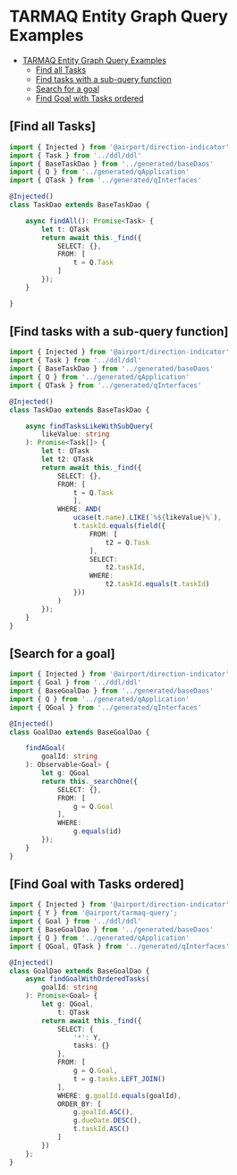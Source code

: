 # TARMAQ Entity Graph Query Examples
<!-- TOC -->

- [TARMAQ Entity Graph Query Examples](#TARMAQ-entity-graph-query-examples)
    - [Find all Tasks](#find-all-tasks)
    - [Find tasks with a sub-query function](#find-tasks-with-a-sub-query-function)
    - [Search for a goal](#search-for-a-goal)
    - [Find Goal with Tasks ordered](#find-goal-with-tasks-ordered)

<!-- /TOC -->
## [Find all Tasks]

```ts
import { Injected } from '@airport/direction-indicator'
import { Task } from '../ddl/ddl'
import { BaseTaskDao } from '../generated/baseDaos'
import { Q } from '../generated/qApplication'
import { QTask } from '../generated/qInterfaces'

@Injected()
class TaskDao extends BaseTaskDao {

	async findAll(): Promise<Task> {
		let t: QTask
		return await this._find({
			SELECT: {},
			FROM: [
				t = Q.Task
			]
		});
	}

}
```

## [Find tasks with a sub-query function]

```ts
import { Injected } from '@airport/direction-indicator'
import { Task } from '../ddl/ddl'
import { BaseTaskDao } from '../generated/baseDaos'
import { Q } from '../generated/qApplication'
import { QTask } from '../generated/qInterfaces'

@Injected()
class TaskDao extends BaseTaskDao {

	async findTasksLikeWithSubQuery(
		likeValue: string
	): Promise<Task[]> {
		let t: QTask
		let t2: QTask
		return await this._find({
			SELECT: {},
			FROM: [
				t = Q.Task
				],
			WHERE: AND(
				ucase(t.name).LIKE(`%${likeValue}%`),
				t.taskId.equals(field({
					FROM: [
						t2 = Q.Task
					],
					SELECT:
						t2.taskId,
					WHERE: 
						t2.taskId.equals(t.taskId)
				}))
			)
		});
	}
}
```

## [Search for a goal]

```ts
import { Injected } from '@airport/direction-indicator'
import { Goal } from '../ddl/ddl'
import { BaseGoalDao } from '../generated/baseDaos'
import { Q } from '../generated/qApplication'
import { QGoal } from '../generated/qInterfaces'

@Injected()
class GoalDao extends BaseGoalDao {

	findAGoal(
		goalId: string
	): Observable<Goal> {
		let g: QGoal
		return this._searchOne({
			SELECT: {},
			FROM: [
				g = Q.Goal
			],
			WHERE:
				g.equals(id)
		});
	}
}
```

## [Find Goal with Tasks ordered]

```ts
import { Injected } from '@airport/direction-indicator'
import { Y } from '@airport/tarmaq-query';
import { Goal } from '../ddl/ddl'
import { BaseGoalDao } from '../generated/baseDaos'
import { Q } from '../generated/qApplication'
import { QGoal, QTask } from '../generated/qInterfaces'

@Injected()
class GoalDao extends BaseGoalDao {
	async findGoalWithOrderedTasks(
		goalId: string
	): Promise<Goal> {
		let g: QGoal,
			t: QTask
		return await this._find({
			SELECT: {
				'*': Y,
				tasks: {}
			},
			FROM: [
				g = Q.Goal,
				t = g.tasks.LEFT_JOIN()
			],
			WHERE: g.goalId.equals(goalId),
			ORDER_BY: [
				g.goalId.ASC(),
				g.dueDate.DESC(),
				t.taskId.ASC()
			]
		})
	};
}
```